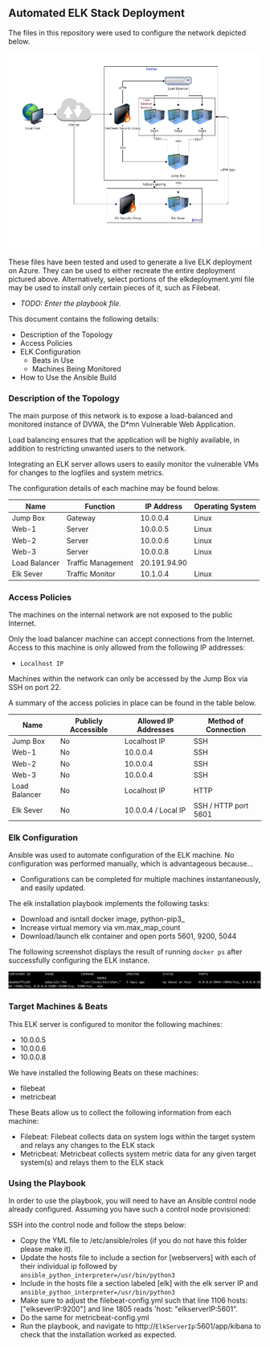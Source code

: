 ## Automated ELK Stack Deployment

The files in this repository were used to configure the network depicted below.

 ![diagramfile](Images/Webservers.png)

These files have been tested and used to generate a live ELK deployment on Azure. They can be used to either recreate the entire deployment pictured above. Alternatively, select portions of the elkdeployment.yml file may be used to install only certain pieces of it, such as Filebeat.

  - _TODO: Enter the playbook file._

This document contains the following details:
- Description of the Topology
- Access Policies
- ELK Configuration
  - Beats in Use
  - Machines Being Monitored
- How to Use the Ansible Build


### Description of the Topology

The main purpose of this network is to expose a load-balanced and monitored instance of DVWA, the D*mn Vulnerable Web Application.

Load balancing ensures that the application will be highly available, in addition to restricting unwanted users to the network.

Integrating an ELK server allows users to easily monitor the vulnerable VMs for changes to the logfiles and system metrics.

The configuration details of each machine may be found below.

| Name          | Function           | IP Address   | Operating System |
|---------------|--------------------|--------------|------------------|
| Jump Box      | Gateway            | 10.0.0.4     | Linux            |
| Web-1         | Server             | 10.0.0.5     | Linux            |
| Web-2         | Server             | 10.0.0.6     | Linux            |
| Web-3         | Server             | 10.0.0.8     | Linux            |
| Load Balancer | Traffic Management | 20.191.94.90 |                  |
| Elk Sever     | Traffic Monitor    | 10.1.0.4     | Linux            |


### Access Policies

The machines on the internal network are not exposed to the public Internet. 

Only the load balancer machine can accept connections from the Internet. Access to this machine is only allowed from the following IP addresses:
- `Localhost IP`

Machines within the network can only be accessed by the Jump Box via SSH on port 22.

A summary of the access policies in place can be found in the table below.

| Name          | Publicly Accessible | Allowed IP Addresses | Method of Connection |
|---------------|---------------------|----------------------|----------------------|
| Jump Box      | No                  | Localhost IP         | SSH                  |
| Web-1         | No                  | 10.0.0.4             | SSH                  |
| Web-2         | No                  | 10.0.0.4             | SSH                  |
| Web-3         | No                  | 10.0.0.4             | SSH                  |
| Load Balancer | No                  | Localhost IP         | HTTP                 |
| Elk Sever     | No                  | 10.0.0.4 / Local IP  | SSH / HTTP port 5601 |

### Elk Configuration

Ansible was used to automate configuration of the ELK machine. No configuration was performed manually, which is advantageous because...
- Configurations can be completed for multiple machines instantaneously, and easily updated.

The elk installation playbook implements the following tasks:
- Download and isntall docker image, python-pip3_
- Increase virtual memory via vm.max_map_count
- Download/launch elk container and open ports 5601, 9200, 5044

The following screenshot displays the result of running `docker ps` after successfully configuring the ELK instance.

 ![dockerpsoutput](/Images/docker_ps_output.png)

### Target Machines & Beats
This ELK server is configured to monitor the following machines:
- 10.0.0.5
- 10.0.0.6
- 10.0.0.8

We have installed the following Beats on these machines:
- filebeat
- metricbeat

These Beats allow us to collect the following information from each machine:
- Filebeat: Filebeat collects data on system logs within the target system and relays any changes to the ELK stack
- Metricbeat: Metricbeat collects system metric data for any given target system(s) and relays them to the ELK stack

### Using the Playbook
In order to use the playbook, you will need to have an Ansible control node already configured. Assuming you have such a control node provisioned: 

SSH into the control node and follow the steps below:
- Copy the YML file to /etc/ansible/roles (if you do not have this folder please make it).
- Update the hosts file to include a section for [webservers] with each of their individual ip followed by `ansible_python_interpreter=/usr/bin/python3` 
- Include in the hosts file a section labeled [elk] with the elk server IP and `ansible_python_interpreter=/usr/bin/python3`
- Make sure to adjust the filebeat-config.yml such that line 1106
		hosts: ["elkseverIP:9200"] 
and line 1805 reads 
		'host: "elkserverIP:5601".
- Do the same for metricbeat-config.yml
- Run the playbook, and navigate to http://`ElkServerIp`:5601/app/kibana to check that the installation worked as expected.
